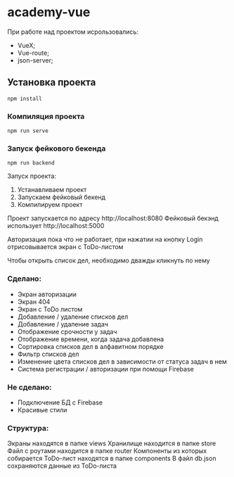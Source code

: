 # academy-vue

При работе над проектом исрользовались:
- VueX;
- Vue-route;
- json-server;

## Установка проекта
```
npm install
```

### Компиляция проекта
```
npm run serve
```

### Запуск фейкового бекенда
```
npm run backend
```

Запуск проекта:
1) Устанавливаем проект
2) Запускаем фейковый бекенд
3) Компилируем проект

Проект запускается по адресу http://localhost:8080
Фейковый бекэнд использует http://localhost:5000

Авторизация пока что не работает, при нажатии на кнопку Login отрисовывается экран с ToDo-листом

Чтобы открыть список дел, необходимо дважды кликнуть по нему

### Сделано:
- Экран авторизации
- Экран 404
- Экран с ToDo листом
- Добавление / удаление списков дел
- Добавление / удаление задач
- Отображение срочности у задач
- Отображение времени, когда задача добавлена
- Сортировка списков дел в алфавитном порядке
- Фильтр списков дел
- Изменение цвета списков дел в зависимости от статуса задач в нем
- Система регистрации / авторизации при помощи Firebase

### Не сделано:
- Подключение БД с Firebase
- Красивые стили

### Структура:
Экраны находятся в папке views
Хранилище находится в папке store
Файл с роутами находится в папке router
Компоненты из которых собирается ToDo-лист находятся в папке components
В файл db.json сохраняются данные из ToDo-листа